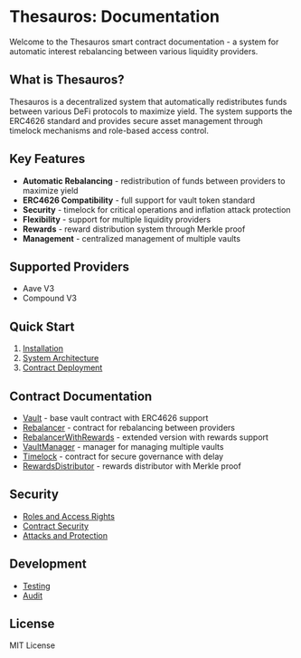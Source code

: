 # Thesauros: Documentation

Welcome to the Thesauros smart contract documentation - a system for automatic interest rebalancing between various liquidity providers.

## What is Thesauros?

Thesauros is a decentralized system that automatically redistributes funds between various DeFi protocols to maximize yield. The system supports the ERC4626 standard and provides secure asset management through timelock mechanisms and role-based access control.

## Key Features

- **Automatic Rebalancing** - redistribution of funds between providers to maximize yield
- **ERC4626 Compatibility** - full support for vault token standard
- **Security** - timelock for critical operations and inflation attack protection
- **Flexibility** - support for multiple liquidity providers
- **Rewards** - reward distribution system through Merkle proof
- **Management** - centralized management of multiple vaults

## Supported Providers

- Aave V3
- Compound V3

## Quick Start

1. [Installation](development/installation.md)
2. [System Architecture](architecture.md)
3. [Contract Deployment](development/deployment.md)

## Contract Documentation

- [Vault](contracts/vault.md) - base vault contract with ERC4626 support
- [Rebalancer](contracts/rebalancer.md) - contract for rebalancing between providers
- [RebalancerWithRewards](contracts/rebalancer-with-rewards.md) - extended version with rewards support
- [VaultManager](contracts/vault-manager.md) - manager for managing multiple vaults
- [Timelock](contracts/timelock.md) - contract for secure governance with delay
- [RewardsDistributor](contracts/rewards-distributor.md) - rewards distributor with Merkle proof

## Security

- [Roles and Access Rights](security/roles.md)
- [Contract Security](security/contract-security.md)
- [Attacks and Protection](security/attacks-protection.md)

## Development

- [Testing](development/testing.md)
- [Audit](development/audit.md)

## License

MIT License 